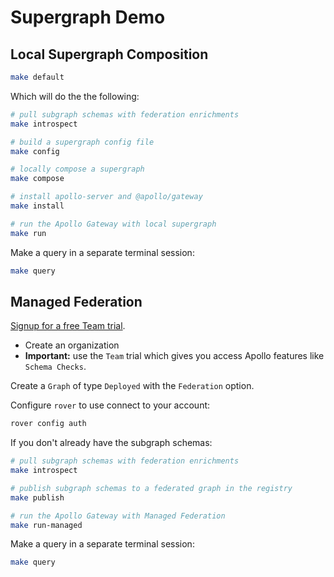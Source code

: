 # Supergraph Demo

## Local Supergraph Composition

```sh
make default
```

Which will do the the following:

```sh
# pull subgraph schemas with federation enrichments
make introspect

# build a supergraph config file
make config

# locally compose a supergraph
make compose

# install apollo-server and @apollo/gateway
make install

# run the Apollo Gateway with local supergraph
make run
```

Make a query in a separate terminal session:

```sh
make query
```

## Managed Federation

[Signup for a free Team trial](https://studio.apollographql.com/signup).

* Create an organization
* **Important:** use the `Team` trial which gives you access Apollo features like `Schema Checks`.

Create a `Graph` of type `Deployed` with the `Federation` option.

Configure `rover` to use connect to your account:

```sh
rover config auth
```

If you don't already have the subgraph schemas:

```sh
# pull subgraph schemas with federation enrichments
make introspect
```

```sh
# publish subgraph schemas to a federated graph in the registry
make publish

# run the Apollo Gateway with Managed Federation
make run-managed
```

Make a query in a separate terminal session:

```sh
make query
```
